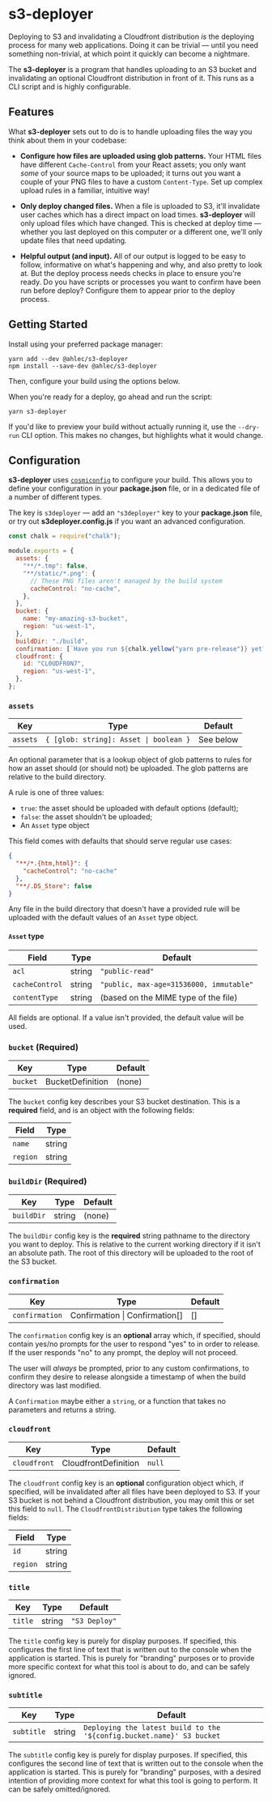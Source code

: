 # s3-deployer

Deploying to S3 and invalidating a Cloudfront distribution _is_ the deploying process for many web applications. Doing it can be trivial — until you need something non-trivial, at which point it quickly can become a nightmare.

The **s3-deployer** is a program that handles uploading to an S3 bucket and invalidating an optional Cloudfront distribution in front of it. This runs as a CLI script and is highly configurable.

## Features

What **s3-deployer** sets out to do is to handle uploading files the way you think about them in your codebase:

- **Configure how files are uploaded using glob patterns.** Your HTML files have different `Cache-Control` from your React assets; you only want _some_ of your source maps to be uploaded; it turns out you want a couple of your PNG files to have a custom `Content-Type`. Set up complex upload rules in a familiar, intuitive way!

- **Only deploy changed files.** When a file is uploaded to S3, it'll invalidate user caches which has a direct impact on load times. **s3-deployer** will only upload files which have changed. This is checked at deploy time — whether you last deployed on this computer or a different one, we'll only update files that need updating.

- **Helpful output (and input).** All of our output is logged to be easy to follow, informative on what's happening and why, and also pretty to look at. But the deploy process needs checks in place to ensure you're ready. Do you have scripts or processes you want to confirm have been run before deploy? Configure them to appear prior to the deploy process.

## Getting Started

Install using your preferred package manager:

```
yarn add --dev @ahlec/s3-deployer
npm install --save-dev @ahlec/s3-deployer
```

Then, configure your build using the options below.

When you're ready for a deploy, go ahead and run the script:

```
yarn s3-deployer
```

If you'd like to preview your build without actually running it, use the `--dry-run` CLI option. This makes no changes, but highlights what it would change.

## Configuration

**s3-deployer** uses [`cosmiconfig`](https://github.com/davidtheclark/cosmiconfig) to configure your build. This allows you to define your configuration in your **package.json** file, or in a dedicated file of a number of different types.

The key is `s3deployer` — add an `"s3deployer"` key to your **package.json** file, or try out **s3deployer.config.js** if you want an advanced configuration.

```javascript
const chalk = require("chalk");

module.exports = {
  assets: {
    "**/*.tmp": false,
    "**/static/*.png": {
      // These PNG files aren't managed by the build system
      cacheControl: "no-cache",
    },
  },
  bucket: {
    name: "my-amazing-s3-bucket",
    region: "us-west-1",
  },
  buildDir: "./build",
  confirmation: [`Have you run ${chalk.yellow("yarn pre-release")} yet?`],
  cloudfront: {
    id: "CL0UDFR0N7",
    region: "us-west-1",
  },
};
```

### `assets`

| Key      | Type                                   | Default   |
| -------- | -------------------------------------- | --------- |
| `assets` | `{ [glob: string]: Asset \| boolean }` | See below |

An optional parameter that is a lookup object of glob patterns to rules for how an asset should (or should not) be uploaded. The glob patterns are relative to the build directory.

A rule is one of three values:

- `true`: the asset should be uploaded with default options (default);
- `false`: the asset shouldn't be uploaded;
- An `Asset` type object

This field comes with defaults that should serve regular use cases:

```json
{
  "**/*.{htm,html}": {
    "cacheControl": "no-cache"
  },
  "**/.DS_Store": false
}
```

Any file in the build directory that doesn't have a provided rule will be uploaded with the default values of an `Asset` type object.

#### `Asset` type

| Field          | Type   | Default                                 |
| -------------- | ------ | --------------------------------------- |
| `acl`          | string | `"public-read"`                         |
| `cacheControl` | string | `"public, max-age=31536000, immutable"` |
| `contentType`  | string | (based on the MIME type of the file)    |

All fields are optional. If a value isn't provided, the default value will be used.

### `bucket` (Required)

| Key      | Type             | Default |
| -------- | ---------------- | ------- |
| `bucket` | BucketDefinition | (none)  |

The `bucket` config key describes your S3 bucket destination. This is a **required** field, and is an object with the following fields:

| Field    | Type   |
| -------- | ------ |
| `name`   | string |
| `region` | string |

### `buildDir` (Required)

| Key        | Type   | Default |
| ---------- | ------ | ------- |
| `buildDir` | string | (none)  |

The `buildDir` config key is the **required** string pathname to the directory you want to deploy. This is relative to the current working directory if it isn't an absolute path. The root of this directory will be uploaded to the root of the S3 bucket.

### `confirmation`

| Key            | Type                           | Default |
| -------------- | ------------------------------ | ------- |
| `confirmation` | Confirmation \| Confirmation[] | []      |

The `confirmation` config key is an **optional** array which, if specified, should contain yes/no prompts for the user to respond "yes" to in order to release. If the user responds "no" to any prompt, the deploy will not proceed.

The user will _always_ be prompted, prior to any custom confirmations, to confirm they desire to release alongside a timestamp of when the build directory was last modified.

A `Confirmation` maybe either a `string`, or a function that takes no parameters and returns a string.

### `cloudfront`

| Key          | Type                 | Default |
| ------------ | -------------------- | ------- |
| `cloudfront` | CloudfrontDefinition | `null`  |

The `cloudfront` config key is an **optional** configuration object which, if specified, will be invalidated after all files have been deployed to S3. If your S3 bucket is not behind a Cloudfront distribution, you may omit this or set this field to `null`. The `CloudfrontDistribution` type takes the following fields:

| Field    | Type   |
| -------- | ------ |
| `id`     | string |
| `region` | string |

### `title`

| Key     | Type   | Default       |
| ------- | ------ | ------------- |
| `title` | string | `"S3 Deploy"` |

The `title` config key is purely for display purposes. If specified, this configures the first line of text that is written out to the console when the application is started. This is purely for "branding" purposes or to provide more specific context for what this tool is about to do, and can be safely ignored.

### `subtitle`

| Key        | Type   | Default                                                               |
| ---------- | ------ | --------------------------------------------------------------------- |
| `subtitle` | string | `Deploying the latest build to the '${config.bucket.name}' S3 bucket` |

The `subtitle` config key is purely for display purposes. If specified, this configures the second line of text that is written out to the console when the application is started. This is purely for "branding" purposes, with a desired intention of providing more context for what this tool is going to perform. It can be safely omitted/ignored.

